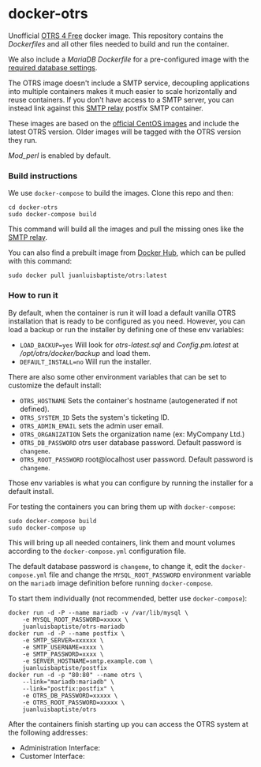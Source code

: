 # docker-otrs
Unofficial [OTRS 4 Free](http://www.otrs.com/software/) docker image. This repository contains the 
*Dockerfiles* and all other files needed to build and run the container. 

We also include a *MariaDB Dockerfile* for a pre-configured image with the [required database settings](http://otrs.github.io/doc/manual/admin/stable/en/html/installation.html).

The OTRS image doesn't include a SMTP service, decoupling applications into multiple containers makes it 
much easier to scale horizontally and reuse containers. If you don't have access to a SMTP server, you 
can instead link against this [SMTP relay](https://github.com/juanluisbaptiste/docker-postfix) postfix SMTP container.

These images are based on the [official CentOS images](https://registry.hub.docker.com/_/centos/) and 
include the latest OTRS version. Older images will be tagged with the OTRS version they run. 

*Mod_perl* is enabled by default.

### Build instructions

We use `docker-compose` to build the images. Clone this repo and then:

    cd docker-otrs
    sudo docker-compose build

This command will build all the images and pull the missing ones like the [SMTP relay](https://github.com/juanluisbaptiste/docker-postfix).

You can also find a prebuilt image from [Docker Hub](https://registry.hub.docker.com/u/juanluisbaptiste/otrs/), 
which can be pulled with this command:

    sudo docker pull juanluisbaptiste/otrs:latest

### How to run it

By default, when the container is run it will load a default vanilla OTRS 
installation that is ready to be configured as you need. However, you can load 
a backup or run the installer by defining one of these env variables:

* `LOAD_BACKUP=yes` Will look for *otrs-latest.sql* and *Config.pm.latest* at 
*/opt/otrs/docker/backup* and load them.
* `DEFAULT_INSTALL=no` Will run the installer.

There are also some other environment variables that can be set to customize
the default install:

* `OTRS_HOSTNAME` Sets the container's hostname (autogenerated if not defined).
* `OTRS_SYSTEM_ID` Sets the system's ticketing ID.
* `OTRS_ADMIN_EMAIL` sets the admin user email.
* `OTRS_ORGANIZATION` Sets the organization name (ex: MyCompany Ltd.)
* `OTRS_DB_PASSWORD` otrs user database password. Default password is `changeme`.
* `OTRS_ROOT_PASSWORD` root@localhost user password. Default password is `changeme`.

Those env variables is what you can configure by running the installer for a default install. 

For testing the containers you can bring them up with `docker-compose`:

    sudo docker-compose build
    sudo docker-compose up

This will bring up all needed containers, link them and mount volumes according 
to the `docker-compose.yml` configuration file. 

The default database password is `changeme`, to change it, edit the `docker-compose.yml` file and change the 
`MYSQL_ROOT_PASSWORD` environment variable on the `mariadb` image definition before 
running `docker-compose`.

To start them individually (not recommended, better use `docker-compose`):

    docker run -d -P --name mariadb -v /var/lib/mysql \ 
        -e MYSQL_ROOT_PASSWORD=xxxxx \ 
        juanluisbaptiste/otrs-mariadb
    docker run -d -P --name postfix \ 
        -e SMTP_SERVER=xxxxxx \
        -e SMTP_USERNAME=xxxx \ 
        -e SMTP_PASSWORD=xxxx \
        -e SERVER_HOSTNAME=smtp.example.com \
        juanluisbaptiste/postfix 
    docker run -d -p "80:80" --name otrs \
        --link="mariadb:mariadb" \
        --link="postfix:postfix" \
        -e OTRS_DB_PASSWORD=xxxxx \
        -e OTRS_ROOT_PASSWORD=xxxxx \
        juanluisbaptiste/otrs

After the containers finish starting up you can access the OTRS system at the following
addresses:

* Administration Interface:
* Customer Interface: